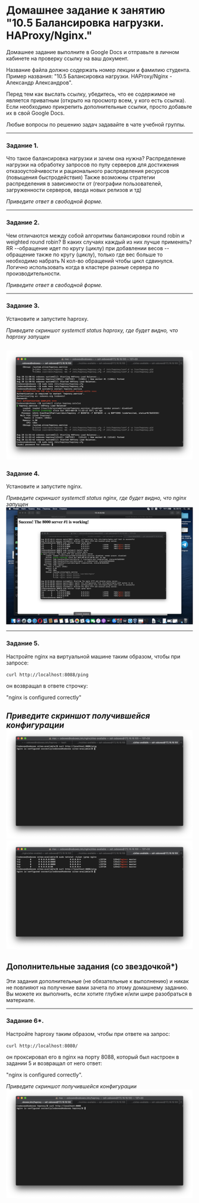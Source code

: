 # Домашнее задание к занятию "10.5 Балансировка нагрузки. HAProxy/Nginx."

Домашнее задание выполните в Google Docs и отправьте в личном кабинете на проверку ссылку на ваш документ.

Название файла должно содержать номер лекции и фамилию студента. Пример названия: "10.5 Балансировка нагрузки. HAProxy/Nginx - Александр Александров".

Перед тем как выслать ссылку, убедитесь, что ее содержимое не является приватным (открыто на просмотр всем, у кого есть ссылка). Если необходимо прикрепить дополнительные ссылки, просто добавьте их в свой Google Docs.

Любые вопросы по решению задач задавайте в чате учебной группы.

---

### Задание 1.

Что такое балансировка нагрузки и зачем она нужна?
Распределение нагрузки на обработку запросов по пулу серверов  для достижения отказоустойчивости и рационального распределения ресурсов (повыщения быстродействия) Также возможны стратегии распределения в зависимости от (географии пользователей, загруженности серверов, ввода новых релизов и тд)

*Приведите ответ в свободной форме.*

---

### Задание 2.

Чем отличаются между собой алгоритмы балансировки round robin и weighted round robin? В каких случаях каждый из них лучше применять? 
RR --обращение идет по кругу (циклу)
при добавлении весов --обращение также по кругу (циклу), только где вес больше то необходимо набрать N кол-во обращений чтобы цикл сдвинулся. Логично использовать когда в кластере разные сервера по производительности. 

*Приведите ответ в свободной форме.*

---

### Задание 3.

Установите и запустите haproxy.

*Приведите скриншот systemctl status haproxy, где будет видно, что haproxy запущен*

![alt text](https://github.com/vasev85/HAproxy/blob/main/ex3.png?raw=true) 
---

### Задание 4.

Установите и запустите nginx.

*Приведите скриншот systemctl status nginx, где будет видно, что nginx запущен*
![alt text](https://github.com/vasev85/HAproxy/blob/main/ex4.png?raw=true) 

---

### Задание 5.

Настройте nginx на виртуальной машине таким образом, чтобы при запросе:

`curl http://localhost:8088/ping`

он возвращал в ответе строчку: 

"nginx is configured correctly"

*Приведите скриншот получившейся конфигурации*
![alt text](https://github.com/vasev85/HAproxy/blob/main/ex5.png?raw=true) ![alt text](https://github.com/vasev85/HAproxy/blob/main/ex5-1.png?raw=true) 
---

## Дополнительные задания (со звездочкой*)

Эти задания дополнительные (не обязательные к выполнению) и никак не повлияют на получение вами зачета по этому домашнему заданию. Вы можете их выполнить, если хотите глубже и/или шире разобраться в материале.

---

### Задание 6*.

Настройте haproxy таким образом, чтобы при ответе на запрос:

`curl http://localhost:8080/`

он проксировал его в nginx на порту 8088, который был настроен в задании 5 и возвращал от него ответ: 

"nginx is configured correctly". 

*Приведите скриншот получившейся конфигурации*
![alt text](https://github.com/vasev85/HAproxy/blob/main/ex6.png?raw=true) 
